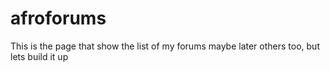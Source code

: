 # afroforums
This is the page that show the list of my forums maybe later others too, but lets build it up
